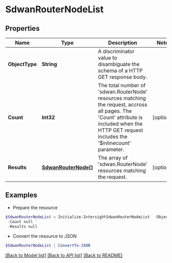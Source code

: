 # SdwanRouterNodeList
## Properties

Name | Type | Description | Notes
------------ | ------------- | ------------- | -------------
**ObjectType** | **String** | A discriminator value to disambiguate the schema of a HTTP GET response body. | 
**Count** | **Int32** | The total number of &#39;sdwan.RouterNode&#39; resources matching the request, accross all pages. The &#39;Count&#39; attribute is included when the HTTP GET request includes the &#39;$inlinecount&#39; parameter. | [optional] 
**Results** | [**SdwanRouterNode[]**](SdwanRouterNode.md) | The array of &#39;sdwan.RouterNode&#39; resources matching the request. | [optional] 

## Examples

- Prepare the resource
```powershell
$SdwanRouterNodeList = Initialize-IntersightSdwanRouterNodeList  -ObjectType null `
 -Count null `
 -Results null
```

- Convert the resource to JSON
```powershell
$SdwanRouterNodeList | ConvertTo-JSON
```

[[Back to Model list]](../README.md#documentation-for-models) [[Back to API list]](../README.md#documentation-for-api-endpoints) [[Back to README]](../README.md)

